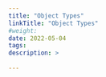 ```yaml
---
title: "Object Types"
linkTitle: "Object Types"
#weight:
date: 2022-05-04
tags: 
description: >
  
---
```



